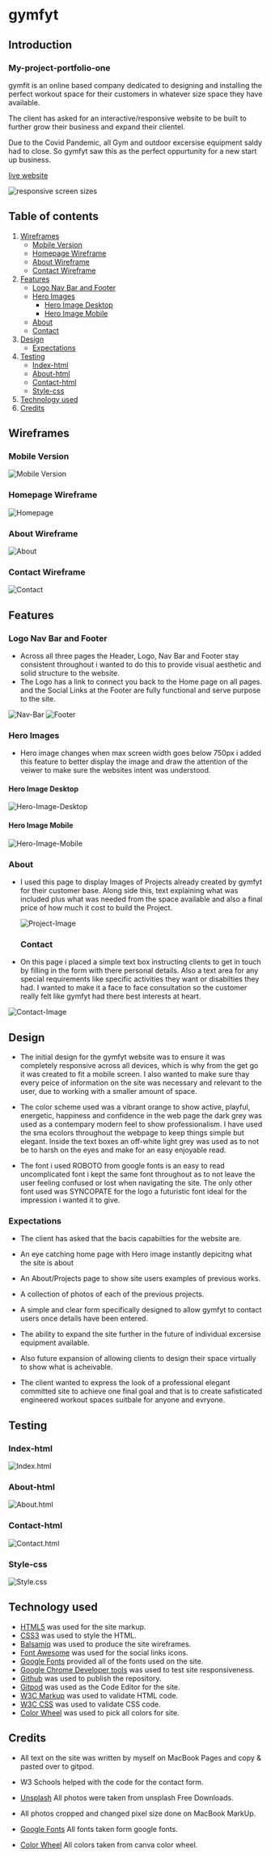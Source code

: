 # gymfyt 

## Introduction

### My-project-portfolio-one

gymfit is an online based company dedicated to designing and installing the perfect workout space for their customers in whatever size space they have available.

The client has asked for an interactive/responsive website to be built to further grow their business and expand their clientel.

Due to the Covid Pandemic, all Gym and outdoor excersise equipment saldy had to close. So gymfyt saw this as the perfect oppurtunity for a new start up business.

[live website](https://ronnietyler.github.io/Portfolio-Project-One/)

![responsive screen sizes](/assets/images/READMEimages/responsive-screen-sizes.png)

## Table of contents

1. [Wireframes](#wireframes)
    * [Mobile Version](#mobile-version)
    * [Homepage Wireframe](#homepage)
    * [About Wireframe](#about)
    * [Contact Wireframe](#contact)
2. [Features](#features)
    * [Logo Nav Bar and Footer](#logo-nav-bar-and-footer)
    * [Hero Images](#hero-images)
       * [Hero Image Desktop](#hero-image-desktop)
       * [Hero Image Mobile](#hero-image-mobile)
    * [About](#about)
    * [Contact](#contact)
3. [Design](#design)
    * [Expectations](#expectations)
4. [Testing](#testing)
    * [Index-html](#index-html)
    * [About-html](#about-html)
    * [Contact-html](#contact-html)
    * [Style-css](#style-css)
5. [Technology used](#technology-used)
6. [Credits](#credits)

## Wireframes

### Mobile Version

![Mobile Version](/assets/images/READMEimages/mobile-screen-version.png)

### Homepage Wireframe

![Homepage](/assets/images/READMEimages/desktop-home-page.png)

### About Wireframe

![About](/assets/images/READMEimages/desktop-about-page.png)

### Contact Wireframe

![Contact](/assets/images/READMEimages/desktop-contact-page.png)

## Features 

### Logo Nav Bar and Footer

* Across all three pages the Header, Logo, Nav Bar and Footer stay consistent throughout i wanted to do this to provide visual aesthetic and solid structure to the website.
* The Logo has a link to connect you back to the Home page on all pages. and the Social Links at the Footer are fully functional and serve purpose to the site.
 
 ![Nav-Bar](/assets/images/READMEimages/nav-bar.png)
 ![Footer](assets/images/READMEimages/footer.png)

 ### Hero Images

* Hero image changes when max screen width goes below 750px i added this feature to better display the image and draw the attention of the veiwer to make sure the websites intent was understood.

#### Hero Image Desktop

  ![Hero-Image-Desktop](/assets/images/READMEimages/hero-image-desktop.png)

#### Hero Image Mobile

  ![Hero-Image-Mobile](/assets/images/READMEimages/hero-image-mobile.png)

  ### About

* I used this page to display Images of Projects already created by gymfyt for their customer base. Along side this, text explaining what was included plus what was needed from the space available and also a final price of how much it cost to build the Project.

   ![Project-Image](/assets/images/READMEimages/project-page.png)

   ### Contact

* On this page i placed a simple text box instructing clients to get in touch by filling in the form with there personal details. Also a text area for any special requirements like specific activities they want or disabilties they had. I wanted to make it a face to face consultation so the customer really felt like gymfyt had there best interests at heart.

![Contact-Image](/assets/images/READMEimages/contact-image.png)

## Design

* The initial design for the gymfyt website was to ensure it was completely responsive across all devices, which is why from the get go it was created to fit a mobile screen. I also wanted to make sure thay every peice of information on the site was necessary and relevant to the user, due to working with a smaller amount of space. 

* The color scheme used was a vibrant orange to show active, playful, energetic, happiness and confidence in the web page the dark grey was used as a contempary modern feel to show professionalism. I have used the sma ecolors throughout the webpage to keep things simple but elegant. Inside the text boxes an off-white light grey was used as to not be to harsh on the eyes and make for an easy enjoyable read.

* The font i used ROBOTO from google fonts is an easy to read uncomplicated font i kept the same font throughout as to not leave the user feeling confused or lost when navigating the site. The only other font used was SYNCOPATE for the logo a futuristic font ideal for the impression i wanted it to give. 

### Expectations

* The client has asked that the bacis capabilties for the website are.
* An eye catching home page with Hero image instantly depicitng what the site is about
* An About/Projects page to show site users examples of previous works.
* A collection of photos of each of the previous projects.
* A simple and clear form specifically designed to allow gymfyt to contact users once details have been entered.
* The ability to expand the site further in the future of individual excersise equipment available.
* Also future expansion of allowing clients to design their space virtually to show what is acheivable.

* The client wanted to express the look of a professional elegant committed site to achieve one final goal and that is to create safisticated engineered workout spaces suitbale for anyone and evryone.

## Testing

### Index-html

![Index.html](/assets/images/READMEimages/w3-index.html-validator.png)

### About-html

![About.html](/assets/images/READMEimages/w3-about.html-validator.png)

### Contact-html

![Contact.html](/assets/images/READMEimages/w3-contact.html-validator.png)

### Style-css

![Style.css](/assets/images/READMEimages/w3-css-validator.png)

## Technology used

* [HTML5](https://en.wikipedia.org/wiki/HTML5) was used for the site markup.
* [CSS3](https://en.wikipedia.org/wiki/CSS#CSS_3) was used to style the HTML.
* [Balsamiq](https://balsamiq.com/) was used to produce the site wireframes.
* [Font Awesome](https://fontawesome.com/) was used for the social links icons.
* [Google Fonts](https://fonts.google.com/) provided all of the fonts used on the site.
* [Google Chrome Developer tools](https://developer.chrome.com/docs/devtools/) was used to test site responsiveness.
* [Github](https://github.com/Chris-McGonigle) was used to publish the repository.
* [Gitpod](https://www.gitpod.io/) was used as the Code Editor for the site.
* [W3C Markup](https://validator.w3.org/) was used to validate HTML code.
* [W3C CSS](https://jigsaw.w3.org/css-validator/) was used to validate CSS code.
* [Color Wheel](https://www.canva.com/colors/color-wheel/) was used to pick all colors for site.

## Credits

* All text on the site was written by myself on MacBook Pages and copy & pasted over to gitpod.

* W3 Schools helped with the code for the contact form.

* [Unsplash](https://unsplash.com/) All photos were taken from unsplash Free Downloads.

* All photos cropped and changed pixel size done on MacBook MarkUp.

* [Google Fonts](https://fonts.google.com/) All fonts taken form google fonts.

* [Color Wheel](https://www.canva.com/colors/color-wheel/) All colors taken from canva color wheel.







